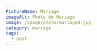 ```yaml
---
PictureName: Mariage
imageAlt: Photo de Mariage
image: /image/photo/mariage4.jpg
category: mariage
tags:
  - post
---
```

